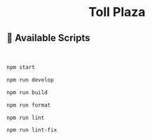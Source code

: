 <h1 align="center">
  Toll Plaza
</h1>

## 🚀 Available Scripts

<br>

```sh
npm start
```

```sh
npm run develop
```

```sh
npm run build
```

```sh
npm run format
```

```sh
npm run lint
```

```sh
npm run lint-fix
```
